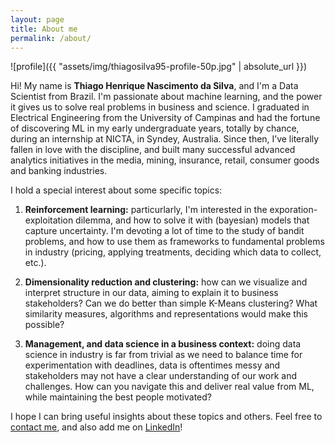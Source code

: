 ```yaml
---
layout: page
title: About me
permalink: /about/
---
```


<!--- (<img align="center" src="https://github.com/thiagosilva95/thiagosilva95.github.io/blob/master/assets/img/thiagosilva95-profile.jpg" width="150"> -->

![profile]({{ "assets/img/thiagosilva95-profile-50p.jpg" | absolute_url }})
 
Hi! My name is **Thiago Henrique Nascimento da Silva**, and I'm a Data Scientist from Brazil. I'm passionate about machine learning, and the power it gives us to solve real problems in business and science. I graduated in Electrical Engineering from the University of Campinas and had the fortune of discovering ML in my early undergraduate years, totally by chance, during an internship at NICTA, in Syndey, Australia. Since then, I’ve literally fallen in love with the discipline, and built many successful advanced analytics initiatives in the media, mining, insurance, retail, consumer goods and banking industries.

I hold a special interest about some specific topics:

1. **Reinforcement learning:** particurlarly, I'm interested in the exporation-exploitation dilemma, and how to solve it with (bayesian) models that capture uncertainty. I'm devoting a lot of time to the study of bandit problems, and how to use them as frameworks to fundamental problems in industry (pricing, applying treatments, deciding which data to collect, etc.).

2. **Dimensionality reduction and clustering:** how can we visualize and interpret structure in our data, aiming to explain it to business stakeholders? Can we do better than simple K-Means clustering? What similarity measures, algorithms and representations would make this possible?

3. **Management, and data science in a business context:** doing data science in industry is far from trivial as we need to balance time for experimentation with deadlines, data is oftentimes messy and stakeholders may not have a clear understanding of our work and challenges. How can you navigate this and deliver real value from ML, while maintaining the best people motivated?

I hope I can bring useful insights about these topics and others. Feel free to [contact me](https://thiagosilva95.github.io/contact), and also add me on [LinkedIn](https://www.linkedin.com/in/thiagohsilvadev/)! 
